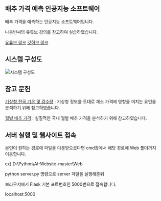 ## 배추 가격 예측 인공지능 소프트웨어
배추 가격을 예측하는 인공지능 소프트웨어입니다.

나동빈씨의 유튜브 강의를 참고하여 실습하였습니다.

[유튜브 링크](https://www.youtube.com/watch?v=wZvhBVqitn8&list=PLRx0vPvlEmdAbnmLH9yh03cw9UQU_o7PO&index=13)
[깃허브 링크](https://github.com/ndb796/vegita)


## 시스템 구성도
![시스템 구성도](https://user-images.githubusercontent.com/51303547/60179733-49d94d80-9859-11e9-90e8-a7b0fcb22e36.png)

## 참고 문헌
[기상청 전국 기온 및 강수량](https://data.kma.go.kr/climate/StatisticsDivision/selectStatisticsDivision.do?pgmNo=158) : 기상청 정보를 토대로 채소 가격에 영향을 미치는 요인을 분석하기 위해 참고하였습니다.

[월별 배추 가격](https://www.kamis.or.kr/customer/price/retail/period.do?action=monthly&yyyy=2018&period=10&countycode=&itemcategorycode=200&itemcode=211&kindcode=&productrankcode=&convert_kg_yn=N) : 실질적인 국내 월별 배추 가격을 분석하기 위해 참고하였습니다.

## 서버 실행 및 웹사이트 접속
본인이 원하는 경로에 파일을 다운받으셨다면 cmd창에서 해당 경로에 Web 폴더까지 이동합니다.

ex) D:\Python\AI-Website-master\Web 

python server.py 명령으로 server 파일을 실행해준뒤

브라우저에서 Flask 기본 포트번호인 5000번으로 접속합니다.

localhost:5000
